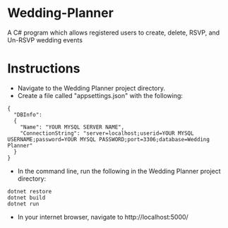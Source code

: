 # Wedding-Planner
A C# program which allows registered users to create, delete, RSVP, and Un-RSVP wedding events

# Instructions
* Navigate to the Wedding Planner project directory.
* Create a file called "appsettings.json" with the following:

```
{
  "DBInfo":
  {
    "Name": "YOUR MYSQL SERVER NAME",
    "ConnectionString": "server=localhost;userid=YOUR MYSQL USERNAME;password=YOUR MYSQL PASSWORD;port=3306;database=Wedding Planner"
  }
}
```

* In the command line, run the following in the Wedding Planner project directory:

```
dotnet restore
dotnet build
dotnet run
````

* In your internet browser, navigate to http://localhost:5000/
